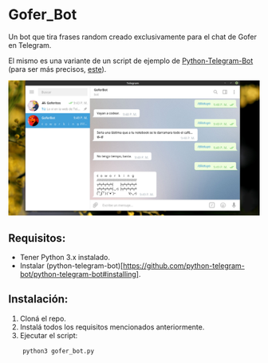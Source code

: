 # Gofer_Bot
Un bot que tira frases random creado exclusivamente para el chat de Gofer en Telegram.

El mismo es una variante de un script de ejemplo de [Python-Telegram-Bot](https://github.com/python-telegram-bot/python-telegram-bot) (para ser más precisos, [este](https://github.com/python-telegram-bot/python-telegram-bot/blob/master/examples/echobot.py)).

![Imagen](https://github.com/FedeHC/Gofer_Bot/blob/master/Imagenes/Captura.jpg)

## Requisitos:
- Tener Python 3.x instalado.
- Instalar (python-telegram-bot)[https://github.com/python-telegram-bot/python-telegram-bot#installing].

## Instalación:
1) Cloná el repo.
2) Instalá todos los requisitos mencionados anteriormente.
3) Ejecutar el script:
```
    python3 gofer_bot.py
```
